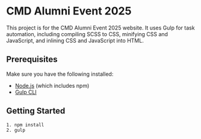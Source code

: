 # CMD Alumni Event 2025

This project is for the CMD Alumni Event 2025 website. It uses Gulp for task automation, including compiling SCSS to CSS, minifying CSS and JavaScript, and inlining CSS and JavaScript into HTML.

## Prerequisites

Make sure you have the following installed:

- [Node.js](https://nodejs.org/) (which includes npm)
- [Gulp CLI](https://gulpjs.com/)

## Getting Started


   ```
   1. npm install
   2. gulp
   ```